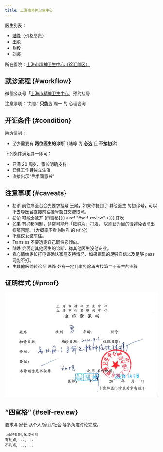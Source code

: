 ```yaml
---
title: 上海市精神卫生中心
---
```


医生列表：

- [陆峥](http://www.smhc.org.cn/MedicalGuide/contents/48/30.html)（价格昂贵）
- [王飚](http://www.smhc.org.cn/MedicalGuide/contents/49/56.html)
- [张毅](http://www.smhc.org.cn/MedicalGuide/contents/49/58.html)
- [刘娜](http://www.smhc.org.cn/MedicalGuide/contents/51/183.html)

所在医院：[上海市精神卫生中心（徐汇院区）](https://amap.com/place/B0HR6N4LN1)

## 就诊流程 {#workflow}

微信公众号「[上海市精神卫生中心](weixin://gh_6a6822361870)」预约挂号

注意事项：“刘娜” **只能**选 周一 的 心理咨询

## 开证条件 {#condition}

院方限制：

- 至少需要有 **两位医生的诊断**（陆峥 为 **必选** 且 **不接初诊**）

下列条件满足其一即可：

- 已满 20 周岁、家长明确支持
- 已经工作且独立生活
- 直接出示“手术同意书”

## 注意事项 {#caveats}

- 初诊 前往导医台会先要求挂号 王飚，如果你抢到了 其他医生 的初诊号，可以不去导医台直接前往挂号窗口交费取号。
- 初诊 可能会被开 [四宫格]({{< ref "#self-review" >}}) 打发
- 如果 有抑郁问题，非常可能开「<abbr title="草酸艾司西酞普兰片（百适可）">陆峥片</abbr>」打发，
  以刷证为目的请避免表现出抑郁问题。（大概率不看 MMPI 的 `Mf` 分）
- 不建议女装前往。
- Transles 不要透露自己同性恋倾向。
- 陆峥 会否定其他医生的诊断，称其他医生没他专业。
- 看心情给家长打电话确认家庭支持情况，如果表现的足够自信以及足够 pass 可能不打。
- 由其他医院转诊至 陆峥 处有一定几率免除再去找第二个医生的步骤

## 证明样式 {#proof}

![证明](proof.jpg)

## “四宫格” {#self-review}

要求与 家长 从个人/家庭/社会 等多角度讨论完成。

```csv
,维持性别,改变性别
有利点,...,...
不利点,...,...
```
